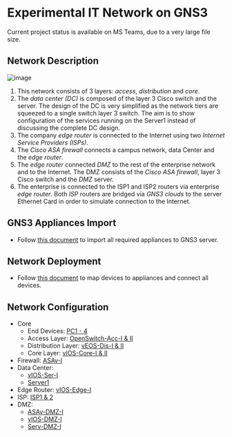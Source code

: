 # Experimental IT Network on GNS3

Current project status is available on MS Teams, due to a very large file size.

## Network Description

![image](https://user-images.githubusercontent.com/69375071/210197317-12a7553f-9dea-4a2c-9336-2f2b721b06b8.png)

1. This network consists of 3 layers: *access*, *distribution* and *core*.
2. The *data center (DC)* is composed of the layer 3 Cisco switch and the server. The design of the DC is very simplified as the network tiers are squeezed to a single switch layer 3 switch. The aim is to show configuration of the services running on the Server1 instead of discussing the complete DC design.
3. The company *edge router* is connected to the Internet using two *Internet Service Providers (ISPs)*.
4. The *Cisco ASA firewall* connects a campus network, data Center and the *edge router*.
5. The *edge router* connected *DMZ* to the rest of the enterprise network and to the Internet. The DMZ consists of the *Cisco ASA firewall*, layer 3 Cisco switch and the *DMZ* server.
6. The enterprise is connected to the ISP1 and ISP2 routers via enterprise *edge router*. Both *ISP* routers  are bridged via *GNS3 clouds* to the server Ethernet Card in order to simulate connection to the Internet.

## GNS3 Appliances Import

- Follow [this document](./Appliances/README.md) to import all required appliances to GNS3 server.

## Network Deployment

- Follow [this document](./Deployment/README.md) to map devices to appliances and connect all devices.

## Network Configuration

- Core
  - End Devices: [PC1 - 4](./Configuration/PC.md)
  - Access Layer: [OpenSwitch-Acc-I & II](./Configuration/OpenSwitch-Acc.md)
  - Distribution Layer: [vEOS-Dis-I & II](./Configuration/vEOS-Dis.md)
  - Core Layer: [vIOS-Core-I & II](./Configuration/vIOS-Core.md)
- Firewall: [ASAv-I](./Configuration/ASAv-I.md)
- Data Center:
  - [vIOS-Ser-I](./Configuration/vIOS-Ser-I.md)
  - [Server1](./Configuration/Server1.md)
- Edge Router: [vIOS-Edge-I](./Configuration/vIOS-Edge-I.md)
- ISP: [ISP1 & 2](./Configuration/ISP.md)
- DMZ:
  - [ASAv-DMZ-I](./Configuration/ASAv-DMZ-I.md)
  - [vIOS-DMZ-I](./Configuration/vIOS-DMZ-I.md)
  - [Serv-DMZ-I](./Configuration/Serv-DMZ-I.md)
